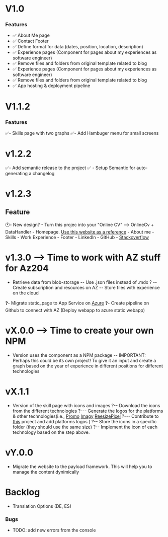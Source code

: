 # V1.0

### Features

- ✅ About Me page
- ✅ Contact Footer
- ✅ Define format for data (dates, position, location, description)
- ✅ Experience pages (Component for pages about my experiences as software engineer)
- ✅ Remove files and folders from original template related to blog
- ✅ Experience pages (Component for pages about my experiences as software engineer)
- ✅ Remove files and folders from original template related to blog
- ✅ App hosting & deployment pipeline

# V1.1.2

### Features

✅- Skills page with two graphs
✅- Add Hambuger menu for small screens


# v1.2.2

✅- Add semantic release to the project
✅ - Setup Semantic for auto-generating a changelog

# v1.2.3

## Feature 
🕐- New design?
    - Turn this projec into your "Online CV" --> OnlineCv + DataHandler
        - Homepage. [Use this website as a reference](https://ashishps.com)
        - About me
            - Skills
            - Work Experience
        - Footer
            - LinkedIn
            - GitHub
            - [Stackoverflow](https://stackoverflow.com/users/5208441/imlearningdontjudgeme)


# v1.3.0 --> Time to work with AZ stuff for Az204 

- Retrieve data from blob-storage
-- Use .json files instead of .mdx ?
-- Create subscription and resources on AZ
-- Store files with experience on the cloud

❓- Migrate  static_page to App Service on [Azure](https://learn.microsoft.com/en-us/azure/app-service/deploy-github-actions?tabs=openid%2Caspnetcore)
❓- Create pipeline on Github to connect with AZ (Deploy webapp to azure static webapp)

# vX.0.0 --> Time to create your own NPM 

- Version uses the component as a NPM package
-- IMPORTANT: Perhaps this could be its own project! To give it an input and create a graph based on the year of experience in different positions for different technologies

# vX.1.1

- Version of the skill page with icons and images
?-- Download the icons from the different technologies
?--- Generate the logos for the platforms & other technologies(i.e., 
[Promo](https://promo.com/tools/image-resizer/)
[Imagy](https://imagy.app/image-resizer/)
[ReesizePixel](https://www.resizepixel.com/resize-image/)
?--- Contribute to [this](https://github.com/abranhe/programming-languages-logos?tab=readme-ov-file) project and add platforms logos
)
?-- Store the icons in a specific folder (they should use the same size)
?-- Implement the icon of each technology based on the step above.

# vY.0.0 

- Migrate the website to the payload framework. This will help you to manage the content dynimically

# Backlog

- Translation Options (DE, ES)

### Bugs

- TODO: add new errors from the console